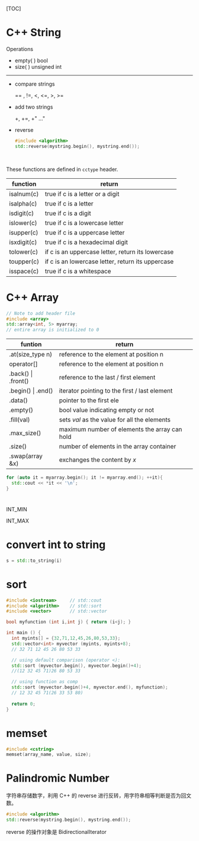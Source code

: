 [TOC]

# C++ String
Operations

- empty( )    bool
- size( )         unsigned int

---

- compare strings

  == , !=, <, <=, >, >=

- add two strings

  +, +=, +" ..."

- reverse

  ```cpp
  #include <algorithm>
  std::reverse(mystring.begin(), mystring.end());
  ```

  ​



These functions are defined in `cctype` header.

| function    | return                                   |
| ----------- | ---------------------------------------- |
| isalnum(c)  | true if c is a letter or a digit         |
| isalpha(c)  | true if c is a letter                    |
| isdigit(c)  | true if c is a digit                     |
| islower(c)  | true if c is a lowercase letter          |
| isupper(c)  | true if c is a uppercase letter          |
| isxdigit(c) | true if c is a hexadecimal digit         |
| tolower(c)  | if c is an uppercase letter, return its lowercase |
| toupper(c)  | if c is an lowercase letter, return its uppercase |
| isspace(c)  | true if c is a whitespace                |



# C++ Array

```cpp
// Note to add header file 
#include <array>
std::array<int, 5> myarray;
// entire array is initialized to 0
```

| funtion             | return                                   |
| ------------------- | ---------------------------------------- |
| .at(size_type n)    | reference to the element at position n   |
| operator[]          | reference to the element at position n   |
| .back() \| .front() | reference to the last / first element    |
| .begin() \| .end()  | iterator pointing to the first / last element |
| .data()             | pointer to the first ele                 |
| .empty()            | bool value indicating empty or not       |
| .fill(val)          | sets *val* as the value for all the elements |
| .max_size()         | maximum number of elements the array can hold |
| .size()             | number of elements in the array container |
| .swap(array &x)     | exchanges the content  by *x*            |



```cpp
for (auto it = myarray.begin(); it != myarray.end(); ++it){
  std::cout << *it << '\n';
}
```



# <climits>

INT_MIN

INT_MAX



# convert int to string

```cpp
s = std::to_string(i)
```



# sort

```cpp
#include <iostream>     // std::cout
#include <algorithm>    // std::sort
#include <vector>       // std::vector

bool myfunction (int i,int j) { return (i<j); }

int main () {
  int myints[] = {32,71,12,45,26,80,53,33};
  std::vector<int> myvector (myints, myints+8);               
  // 32 71 12 45 26 80 53 33

  // using default comparison (operator <):
  std::sort (myvector.begin(), myvector.begin()+4);           	
  //(12 32 45 71)26 80 53 33

  // using function as comp
  std::sort (myvector.begin()+4, myvector.end(), myfunction); 
  // 12 32 45 71(26 33 53 80)
 
  return 0;
}
```



# memset

```cpp
#include <cstring>
memset(array_name, value, size);
```



# Palindromic Number

字符串存储数字，利用 C++ 的 reverse 进行反转，用字符串相等判断是否为回文数。

```cpp
#include <algorithm>
std::reverse(mystring.begin(), mystring.end());
```

reverse 的操作对象是 BidirectionalIterator

